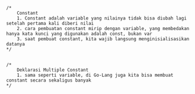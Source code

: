 	/*
		Constant
		1. Constant adalah variable yang nilainya tidak bisa diubah lagi setelah pertama kali diberi nilai
		2. cara pembuatan constant mirip dengan variable, yang membedakan hanya kata kunci yang digunakan adalah const, bukan var
		3. saat pembuat constant, kita wajib langsung menginisialisasikan datanya
	*/


    /*
		Deklarasi Multiple Constant
		1. sama seperti variable, di Go-Lang juga kita bisa membuat constant secara sekaligus banyak
	*/